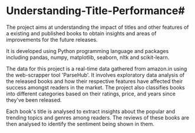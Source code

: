 # Understanding-Title-Performance#

The project aims at understanding the impact of titles and other features of a existing and published books to obtain insights and areas of improvements for the future releases.

It is developed using Python programming language and packages including pandas, numpy, matplotlib, seaborn, nltk and scikit-learn.

The data for this project is a real-time data gathered from amazon.in using the web-scrapper tool 'ParseHub'.
It involves exploratory data analysis of the released books and how their respective features have affected their success amongst readers in the market. The project also classifies books into different categories based on their ratings, price, and years since they've been released.

Each book's title is analysed to extract insights about the popular and trending topics and genres among readers. The reviews of these books are then analysed to identify the sentiment being shown in them.
